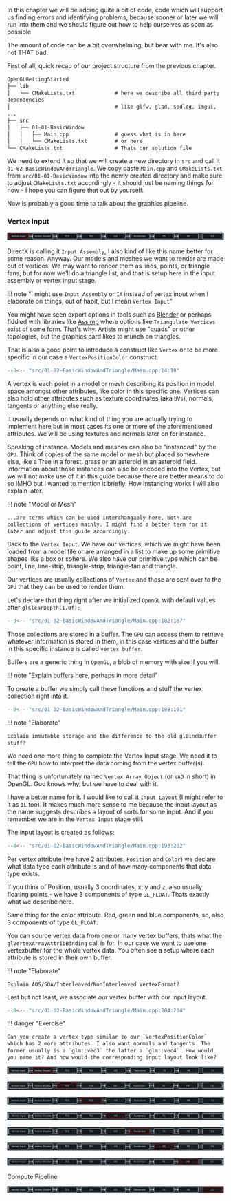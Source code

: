 In this chapter we will be adding quite a bit of code, code which will support us finding errors and identifying problems,
because sooner or later we will run into them and we should figure out how to help ourselves as soon as possible.

The amount of code can be a bit overwhelming, but bear with me. It's also not THAT bad.

First of all, quick recap of our project structure from the previous chapter.

```
OpenGLGettingStarted
├── lib
│   └── CMakeLists.txt             # here we describe all third party dependencies
│                                  # like glfw, glad, spdlog, imgui, ...
├── src
│   ├── 01-01-BasicWindow
│   │   ├── Main.cpp               # guess what is in here
│   │   └── CMakeLists.txt         # or here
└── CMakeLists.txt                 # Thats our solution file
```

We need to extend it so that we will create a new directory in `src` and call it `01-02-BasicWindowAndTriangle`.
We copy paste `Main.cpp` and `CMakeLists.txt` from `src/01-01-BasicWindow` into the newly created directory and make
sure to adjust `CMakeLists.txt` accordingly - it should just be naming things for now - I hope you can figure that out by yourself.

Now is probably a good time to talk about the graphics pipeline.

### Vertex Input

![Vertex Input](graphics-pipeline-01-vertex-input.png)

DirectX is calling it `Input Assembly`, I also kind of like this name better for some reason. Anyway. Our models and meshes we want to render are made out of vertices. We may want to render them as lines, points, or triangle fans, but for now we'll do a triangle list, and that is setup here in the input assembly or vertex input stage.

!!! note "I might use `Input Assembly` or `IA` instead of vertex input when I elaborate on things, out of habit, but I mean `Vertex Input`"

You might have seen export options in tools such as [Blender](https://blender.org) or perhaps fiddled with libraries like [Assimp](https://github.com/assimp/assimp) where options like `Triangulate Vertices` exist of some form. That's why. Artists might use "quads" or other topologies, but the graphics card likes to munch on triangles.

That is also a good point to introduce a construct like `Vertex` or to be more specific in our case a `VertexPositionColor` construct.

```cpp
--8<-- "src/01-02-BasicWindowAndTriangle/Main.cpp:14:18"
```

A vertex is each point in a model or mesh describing its position in model space amongst other attributes, like color in this specific one. Vertices can also hold other attributes such as texture coordinates (aka `UVs`), normals, tangents or anything else really.

It usually depends on what kind of thing you are actually trying to implement here but in most cases its one or more of the aforementioned attributes. We will be using textures and normals later on for instance.

Speaking of instance. Models and meshes can also be "instanced" by the `GPU`. Think of copies of the same model or mesh but placed somewhere else, like a Tree in a forest, grass or an asteroid in an asteroid field. Information about those instances can also be encoded into the Vertex, but we will not make use of it in this guide because there are better means to do so IMHO but I wanted to mention it briefly. How instancing works I will also explain later.

!!! note "Model or Mesh"

    ...are terms which can be used interchangably here, both are collections of vertices mainly. I might find a better term for it later and adjust this guide accordingly.


Back to the `Vertex Input`. We have our vertices, which we might have been loaded from a model file  or are arranged in a list to make up some primitive shapes like a box or sphere. We also have our primitive type which can be point, line, line-strip, triangle-strip, triangle-fan and triangle.

Our vertices are usually collections of `Vertex` and those are sent over to the `GPU` that they can be used to render them.

Let's declare that thing right after we initialized `OpenGL` with default values after `glClearDepth(1.0f);`

```cpp
--8<-- "src/01-02-BasicWindowAndTriangle/Main.cpp:182:187"
```

Those collections are stored in a buffer. The `GPU` can access them to retrieve whatever information is stored in them, in this case vertices and the buffer in this specific instance is called `vertex buffer`.

Buffers are a generic thing in `OpenGL`, a blob of memory with size if you will.

!!! note "Explain buffers here, perhaps in more detail"

To create a buffer we simply call these functions and stuff the vertex collection right into it. 

```cpp
--8<-- "src/01-02-BasicWindowAndTriangle/Main.cpp:189:191"
```

!!! note "Elaborate"

    Explain immutable storage and the difference to the old glBindBuffer stuff?

We need one more thing to complete the Vertex Input stage. We need it to tell the `GPU` how to interpret the data coming from the vertex buffer(s).

That thing is unfortunately named `Vertex Array Object` (or `VAO` in short) in OpenGL. God knows why, but we have to deal with it.

I have a better name for it. I would like to call it `Input Layout` (I might refer to it as `IL` too). It makes much more sense to me because the input layout as the name suggests describes a layout of sorts for some input. And if  you remember we are in the `Vertex Input` stage still. 

The input layout is created as follows:

```cpp
--8<-- "src/01-02-BasicWindowAndTriangle/Main.cpp:193:202"
```

Per vertex attribute (we have 2 attributes, `Position` and `Color`) we declare what data type each attribute is and of how many components that data type exists.

If you think of Position, usually 3 coordinates, x, y and z, also usually floating points - we have 3 components of type `GL_FLOAT`. Thats exactly what we describe here.

Same thing for the color attribute. Red, green and blue components, so, also 3 components of type `GL_FLOAT`.

You can source vertex data from one or many vertex buffers, thats what the `glVertexArrayAttribBinding` call is for. In our case we want to use one vertexbuffer for the whole vertex data. You often see a setup where each attribute is stored in their own buffer.

!!! note "Elaborate"

    Explain AOS/SOA/Interleaved/NonInterleaved VertexFormat?

Last but not least, we associate our vertex buffer with our input layout.

```cpp
--8<-- "src/01-02-BasicWindowAndTriangle/Main.cpp:204:204"
```

!!! danger "Exercise"

    Can you create a vertex type similar to our `VertexPositionColor` which has 2 more attributes. I also want normals and tangents. The former usually is a `glm::vec3` the latter a `glm::vec4`. How would you name it? And how would the corresponding input layout look like?


![Vertex Shader](graphics-pipeline-02-vertex-shader.png)

![Tesselation Control Stage](graphics-pipeline-03-tesselation-control-shader.png)

![Tesselation Evaluation Stage](graphics-pipeline-04-tesselation-evaluation-shader.png)

![Geometry Shader](graphics-pipeline-05-geometry-shader.png)

![Rasterizer Stage](graphics-pipeline-06-rasterizer-stage.png)

![Fragment Shader](graphics-pipeline-07-fragment-shader.png)

![Tests & Blending](graphics-pipeline-08-tests-blending.png)

Compute Pipeline

![Compute Shader](compute-pipeline-01-compute-shader.png)